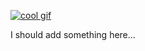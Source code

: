 <p dir="auto"><a target="_blank" rel="noopener noreferrer" href="https://camo.githubusercontent.com/c4cc8fb0f0c06f0057640b46aab87e483f54e913fdbf52c9ee690c8204c52b44/68747470733a2f2f6769746875622e6769746875626173736574732e636f6d2f696d616765732f6d6f6e612d776869737065722e676966"><img src="https://cdn.dribbble.com/users/1396703/screenshots/3952983/pixel-goust-2.gif" alt="cool gif" data-animated-image="" data-canonical-src="https://cdn.dribbble.com/users/1396703/screenshots/3952983/pixel-goust-2.gif" style="max-width: 100%;"></a></p>
<p dir="auto">I should add something here...</p>
